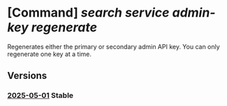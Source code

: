 # [Command] _search service admin-key regenerate_

Regenerates either the primary or secondary admin API key. You can only regenerate one key at a time.

## Versions

### [2025-05-01](/Resources/mgmt-plane/L3N1YnNjcmlwdGlvbnMve30vcmVzb3VyY2Vncm91cHMve30vcHJvdmlkZXJzL21pY3Jvc29mdC5zZWFyY2gvc2VhcmNoc2VydmljZXMve30vcmVnZW5lcmF0ZWFkbWlua2V5L3t9/2025-05-01.xml) **Stable**

<!-- mgmt-plane /subscriptions/{}/resourcegroups/{}/providers/microsoft.search/searchservices/{}/regenerateadminkey/{} 2025-05-01 -->
